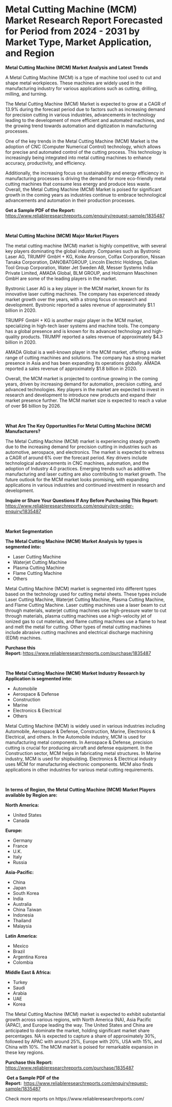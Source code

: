 <p><h1>Metal Cutting Machine (MCM) Market Research Report Forecasted for Period from 2024 -  2031 by Market Type, Market Application, and Region</h1></p><p><strong>Metal Cutting Machine (MCM) Market Analysis and Latest Trends</strong></p>
<p><p>A Metal Cutting Machine (MCM) is a type of machine tool used to cut and shape metal workpieces. These machines are widely used in the manufacturing industry for various applications such as cutting, drilling, milling, and turning.</p><p>The Metal Cutting Machine (MCM) Market is expected to grow at a CAGR of 13.9% during the forecast period due to factors such as increasing demand for precision cutting in various industries, advancements in technology leading to the development of more efficient and automated machines, and the growing trend towards automation and digitization in manufacturing processes.</p><p>One of the key trends in the Metal Cutting Machine (MCM) Market is the adoption of CNC (Computer Numerical Control) technology, which allows for precise and automated control of the cutting process. This technology is increasingly being integrated into metal cutting machines to enhance accuracy, productivity, and efficiency.</p><p>Additionally, the increasing focus on sustainability and energy efficiency in manufacturing processes is driving the demand for more eco-friendly metal cutting machines that consume less energy and produce less waste. Overall, the Metal Cutting Machine (MCM) Market is poised for significant growth in the coming years as industries continue to embrace technological advancements and automation in their production processes.</p></p>
<p><strong>Get a Sample PDF of the Report:&nbsp;</strong> <a href="https://www.reliableresearchreports.com/enquiry/request-sample/1835487">https://www.reliableresearchreports.com/enquiry/request-sample/1835487</a></p>
<p>&nbsp;</p>
<p><strong>Metal Cutting Machine (MCM) Major Market Players</strong></p>
<p><p>The metal cutting machine (MCM) market is highly competitive, with several key players dominating the global industry. Companies such as Bystronic Laser AG, TRUMPF GmbH + KG, Koike Aronson, Colfax Corporation, Nissan Tanaka Corporation, DANOBATGROUP, Lincoln Electric Holdings, Dalian Tool Group Corporation, Water Jet Sweden AB, Messer Systems India Private Limited, AMADA Global, BLM GROUP, and Holzmann Maschinen GmbH are some of the leading players in the market.</p><p>Bystronic Laser AG is a key player in the MCM market, known for its innovative laser cutting machines. The company has experienced steady market growth over the years, with a strong focus on research and development. Bystronic reported a sales revenue of approximately $1.1 billion in 2020.</p><p>TRUMPF GmbH + KG is another major player in the MCM market, specializing in high-tech laser systems and machine tools. The company has a global presence and is known for its advanced technology and high-quality products. TRUMPF reported a sales revenue of approximately $4.3 billion in 2020.</p><p>AMADA Global is a well-known player in the MCM market, offering a wide range of cutting machines and solutions. The company has a strong market presence in Asia and has been expanding its operations globally. AMADA reported a sales revenue of approximately $1.8 billion in 2020.</p><p>Overall, the MCM market is projected to continue growing in the coming years, driven by increasing demand for automation, precision cutting, and advanced technologies. Key players in the market are expected to invest in research and development to introduce new products and expand their market presence further. The MCM market size is expected to reach a value of over $6 billion by 2026.</p></p>
<p>&nbsp;</p>
<p><strong>What Are The Key Opportunities For Metal Cutting Machine (MCM) Manufacturers?</strong></p>
<p><p>The Metal Cutting Machine (MCM) market is experiencing steady growth due to the increasing demand for precision cutting in industries such as automotive, aerospace, and electronics. The market is expected to witness a CAGR of around 6% over the forecast period. Key drivers include technological advancements in CNC machines, automation, and the adoption of Industry 4.0 practices. Emerging trends such as additive manufacturing and laser cutting are also contributing to market growth. The future outlook for the MCM market looks promising, with expanding applications in various industries and continued investment in research and development.</p></p>
<p><strong>Inquire or Share Your Questions If Any Before Purchasing This Report:</strong> <a href="https://www.reliableresearchreports.com/enquiry/pre-order-enquiry/1835487">https://www.reliableresearchreports.com/enquiry/pre-order-enquiry/1835487</a></p>
<p>&nbsp;</p>
<p><strong>Market Segmentation</strong></p>
<p><strong>The Metal Cutting Machine (MCM) Market Analysis by types is segmented into:</strong></p>
<p><ul><li>Laser Cutting Machine</li><li>Waterjet Cutting Machine</li><li>Plasma Cutting Machine</li><li>Flame Cutting Machine</li><li>Others</li></ul></p>
<p><p>Metal Cutting Machine (MCM) market is segmented into different types based on the technology used for cutting metal sheets. These types include Laser Cutting Machine, Waterjet Cutting Machine, Plasma Cutting Machine, and Flame Cutting Machine. Laser cutting machines use a laser beam to cut through materials, waterjet cutting machines use high-pressure water to cut through materials, plasma cutting machines use a high-velocity jet of ionized gas to cut materials, and flame cutting machines use a flame to heat and melt the metal for cutting. Other types of metal cutting machines include abrasive cutting machines and electrical discharge machining (EDM) machines.</p></p>
<p><strong>Purchase this Report:&nbsp;</strong><a href="https://www.reliableresearchreports.com/purchase/1835487">https://www.reliableresearchreports.com/purchase/1835487</a></p>
<p>&nbsp;</p>
<p><strong>The Metal Cutting Machine (MCM) Market Industry Research by Application is segmented into:</strong></p>
<p><ul><li>Automobile</li><li>Aerospace & Defense</li><li>Construction</li><li>Marine</li><li>Electronics & Electrical</li><li>Others</li></ul></p>
<p><p>Metal Cutting Machine (MCM) is widely used in various industries including Automobile, Aerospace & Defense, Construction, Marine, Electronics & Electrical, and others. In the Automobile industry, MCM is used for manufacturing metal components. In Aerospace & Defense, precision cutting is crucial for producing aircraft and defense equipment. In the Construction sector, MCM helps in fabricating metal structures. In Marine industry, MCM is used for shipbuilding. Electronics & Electrical industry uses MCM for manufacturing electronic components. MCM also finds applications in other industries for various metal cutting requirements.</p></p>
<p>&nbsp;</p>
<p><strong>In terms of Region, the Metal Cutting Machine (MCM) Market Players available by Region are:</strong></p>
<p>
    <p> <strong> North America: </strong>
        <ul>
            <li>United States</li>
            <li>Canada</li>
        </ul>
        </p> 
    <p> <strong> Europe: </strong>
        <ul>
            <li>Germany</li>
            <li>France</li>
            <li>U.K.</li>
            <li>Italy</li>
            <li>Russia</li>
        </ul>
        </p> 
    <p> <strong> Asia-Pacific: </strong>
        <ul>
            <li>China</li>
            <li>Japan</li>
            <li>South Korea</li>
            <li>India</li>
            <li>Australia</li>
            <li>China Taiwan</li>
            <li>Indonesia</li>
            <li>Thailand</li>
            <li>Malaysia</li>
        </ul>
        </p> 
    <p> <strong> Latin America: </strong>
        <ul>
            <li>Mexico</li>
            <li>Brazil</li>
            <li>Argentina Korea</li>
            <li>Colombia</li>
        </ul>
        </p> 
    <p> <strong> Middle East & Africa: </strong>
        <ul>
            <li>Turkey</li>
            <li>Saudi</li>
            <li>Arabia</li>
            <li>UAE</li>
            <li>Korea</li>
        </ul>
    </p>
    </p>
<p><p>The Metal Cutting Machine (MCM) market is expected to exhibit substantial growth across various regions, with North America (NA), Asia Pacific (APAC), and Europe leading the way. The United States and China are anticipated to dominate the market, holding significant market share percentages. NA is expected to capture a share of approximately 30%, followed by APAC with around 25%, Europe with 20%, USA with 15%, and China with 10%. The MCM market is poised for remarkable expansion in these key regions.</p></p>
<p><strong>Purchase this Report: </strong><a href="https://www.reliableresearchreports.com/purchase/1835487">https://www.reliableresearchreports.com/purchase/1835487</a></p>
<p>&nbsp;<strong>Get a Sample PDF of the Report:&nbsp;&nbsp;</strong><a href="https://www.reliableresearchreports.com/enquiry/request-sample/1835487">https://www.reliableresearchreports.com/enquiry/request-sample/1835487</a></p>
<p><strong></strong></p>
<p>Check more reports on https://www.reliableresearchreports.com/</p>